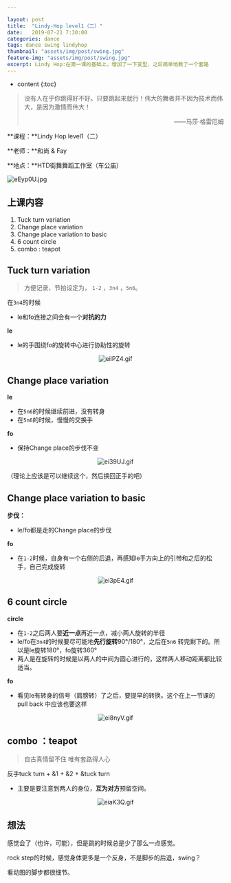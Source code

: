 ```yaml
---

layout: post
title:  "Lindy-Hop level1（二）"
date:   2019-07-21 7:30:00
categories: dance
tags: dance swing lindyhop
thumbnail: "assets/img/post/swing.jpg"
feature-img: "assets/img/post/swing.jpg"
excerpt: Lindy Hop:在第一课的基础上，增加了一下变型，之后简单地教了一个套路
---
```


* content
{:toc}
> 没有人在乎你跳得好不好。只要跳起来就行！伟大的舞者并不因为技术而伟大，是因为激情而伟大！
>
> <p align="right">——马莎·格雷厄姆　　</p>

**课程：**Lindy Hop level1（二）

**老师：**和尚 & Fay

**地点：**HTD街舞舞蹈工作室（车公庙）

![eEyp0U.jpg](https://s2.ax1x.com/2019/07/24/eEyp0U.jpg)



## 上课内容

1. Tuck turn variation
2. Change place variation
3. Change place variation to basic
4. 6 count circle
5. combo : teapot



## Tuck turn variation

> 方便记录，节拍设定为， `1-2`  ，`3n4`  ，`5n6`。

在`3n4`的时候

- le和fo连接之间会有一个**对抗的力**

**le**

- le的手围绕fo的旋转中心进行协助性的旋转

<center>
<img src="https://s2.ax1x.com/2019/07/22/eilPZ4.gif" alt="eilPZ4.gif" border="0" />
</center>

## Change place variation

**le**

- 在`5n6`的时候继续前进，没有转身
- 在`5n6`的时候，慢慢的交换手

**fo**

- 保持Change place的步伐不变

<center>
<img src="https://s2.ax1x.com/2019/07/22/ei39UJ.gif" alt="ei39UJ.gif" border="0" />
</center>

（理论上应该是可以继续这个，然后换回正手的吧）

## Change place variation to basic

**步伐：**

- le/fo都是走的Change place的步伐

**fo**

- 在`1-2`时候，自身有一个右侧的后退，再感知le手方向上的引带和之后的松手，自己完成旋转

<center>
<img src="https://s2.ax1x.com/2019/07/22/ei3pE4.gif" alt="ei3pE4.gif" border="0" />
</center>



## 6 count circle

**circle**

- 在`1-2`之后两人要**近一点**再近一点，减小两人旋转的半径
- le/fo在`3n4`的时候要尽可能地**先行旋转**90°/180°，之后在`5n6` 转完剩下的。所以是le旋转180°，fo旋转360°
- 两人是在旋转的时候是以两人的中间为圆心进行的，这样两人移动距离都比较适当。

**fo**

- 看见le有转身的信号（肩膀转）了之后，要提早的转换。这个在上一节课的pull back 中应该也要这样

<center>
<img src="https://s2.ax1x.com/2019/07/22/ei8nyV.gif" alt="ei8nyV.gif" border="0" />
</center>



## combo ：teapot

> 自古真情留不住 唯有套路得人心

反手tuck turn +   &1 + &2 + &tuck turn 

- 主要是要注意到两人的身位，**互为对方**预留空间。

<center>
<img src="https://s2.ax1x.com/2019/07/22/eiaK3Q.gif" alt="eiaK3Q.gif" border="0" />
</center>



## 想法

感觉会了（也许，可能），但是跳的时候总是少了那么一点感觉。

rock step的时候，感觉身体更多是一个反身，不是脚步的后退，swing？

看动图的脚步都很细节。





